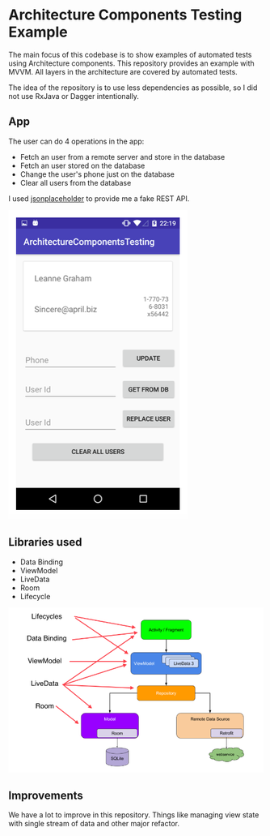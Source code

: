 # Architecture Components Testing Example

The main focus of this codebase is to show examples of automated tests using 
Architecture components. This repository provides an example with MVVM. 
All layers in the architecture are covered by automated tests.
   
The idea of the repository is to use less dependencies as possible, so I did 
not use RxJava or Dagger intentionally.

## App

The user can do 4 operations in the app:
* Fetch an user from a remote server and store in the database
* Fetch an user stored on the database
* Change the user's phone just on the database
* Clear all users from the database

I used [jsonplaceholder](https://jsonplaceholder.typicode.com/) to provide me a fake REST API.

![Layers](files/AppExample.png "App Main Activity")

## Libraries used
* Data Binding
* ViewModel
* LiveData
* Room
* Lifecycle

![Layers](files/ArchCompLayers.png "Android Jetpack Components")

## Improvements
We have a lot to improve in this repository. Things like managing view state with
single stream of data and other major refactor.